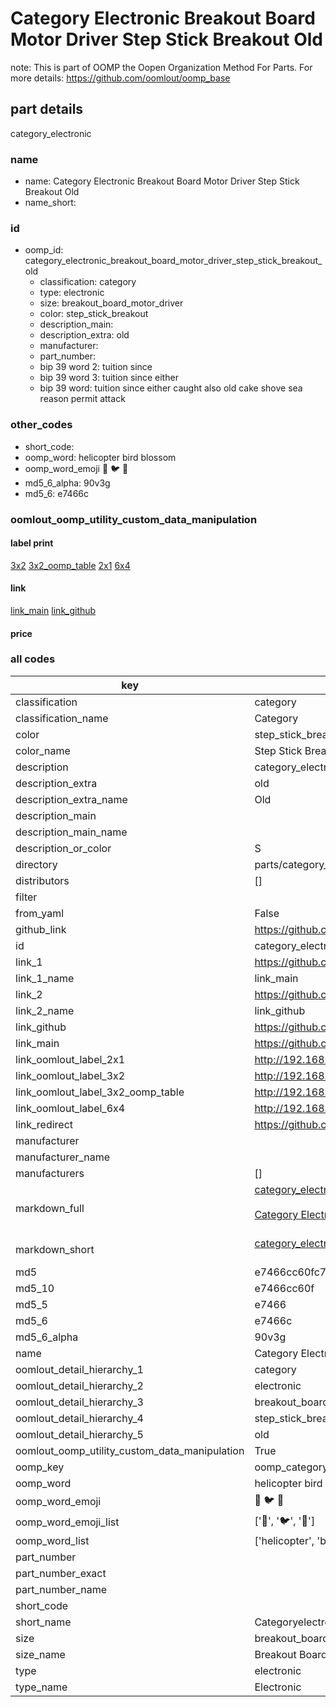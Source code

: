 # Category Electronic Breakout Board Motor Driver Step Stick Breakout Old  

note: This is part of OOMP the Oopen Organization Method For Parts. For more details: https://github.com/oomlout/oomp_base

##  part details
  



category_electronic



### name
* name: Category Electronic Breakout Board Motor Driver Step Stick Breakout Old
* name_short: 
### id
* oomp_id: category_electronic_breakout_board_motor_driver_step_stick_breakout_old
  * classification: category
  * type: electronic
  * size: breakout_board_motor_driver
  * color: step_stick_breakout
  * description_main: 
  * description_extra: old
  * manufacturer: 
  * part_number: 
  * bip 39 word 2: tuition since
  * bip 39 word 3: tuition since either
  * bip 39 word: tuition since either caught also old cake shove sea reason permit attack

### other_codes
* short_code: 
* oomp_word: helicopter bird blossom
* oomp_word_emoji :helicopter: :bird: :blossom:
* md5_6_alpha: 90v3g
* md5_6: e7466c






### oomlout_oomp_utility_custom_data_manipulation
#### label print
[3x2](http://192.168.1.245:1112/?label=oomp%2090v3g)
[3x2_oomp_table](http://192.168.1.108:1112/?label=oomp%2090v3g)
[2x1](http://192.168.1.242:1112/?label=oomp%2090v3g)
[6x4](http://192.168.1.55:1112/?label=oomp%2090v3g)    

#### link

[link_main](https://github.com/oomlout/oomlout_oomp_version_1_messy/tree/main/parts/category_electronic_breakout_board_motor_driver_step_stick_breakout_old) [link_github](https://github.com/oomlout/oomlout_oomp_version_1_messy/tree/main/parts/category_electronic_breakout_board_motor_driver_step_stick_breakout_old)                             

#### price







### all codes 
| key | value |  
| --- | --- |  
| classification | category |  
| classification_name | Category |  
| color | step_stick_breakout |  
| color_name | Step Stick Breakout |  
| description | category_electronic |  
| description_extra | old |  
| description_extra_name | Old |  
| description_main |  |  
| description_main_name |  |  
| description_or_color | S  |  
| directory | parts/category_electronic_breakout_board_motor_driver_step_stick_breakout_old |  
| distributors | [] |  
| filter |  |  
| from_yaml | False |  
| github_link | https://github.com/oomlout/oomlout_oomp_part_src/tree/main/parts/category_electronic_breakout_board_motor_driver_step_stick_breakout_old |  
| id | category_electronic_breakout_board_motor_driver_step_stick_breakout_old |  
| link_1 | https://github.com/oomlout/oomlout_oomp_version_1_messy/tree/main/parts/category_electronic_breakout_board_motor_driver_step_stick_breakout_old |  
| link_1_name | link_main |  
| link_2 | https://github.com/oomlout/oomlout_oomp_version_1_messy/tree/main/parts/category_electronic_breakout_board_motor_driver_step_stick_breakout_old |  
| link_2_name | link_github |  
| link_github | https://github.com/oomlout/oomlout_oomp_version_1_messy/tree/main/parts/category_electronic_breakout_board_motor_driver_step_stick_breakout_old |  
| link_main | https://github.com/oomlout/oomlout_oomp_version_1_messy/tree/main/parts/category_electronic_breakout_board_motor_driver_step_stick_breakout_old |  
| link_oomlout_label_2x1 | http://192.168.1.242:1112/?label=oomp%2090v3g |  
| link_oomlout_label_3x2 | http://192.168.1.245:1112/?label=oomp%2090v3g |  
| link_oomlout_label_3x2_oomp_table | http://192.168.1.108:1112/?label=oomp%2090v3g |  
| link_oomlout_label_6x4 | http://192.168.1.55:1112/?label=oomp%2090v3g |  
| link_redirect | https://github.com/oomlout/oomlout_oomp_version_1_messy/tree/main/parts/category_electronic_breakout_board_motor_driver_step_stick_breakout_old |  
| manufacturer |  |  
| manufacturer_name |  |  
| manufacturers | [] |  
| markdown_full | [category_electronic_breakout_board_motor_driver_step_stick_breakout_old](none)<br>[](none)<br>[Category Electronic Breakout Board Motor Driver Step Stick Breakout Old](none)<br><br> |  
| markdown_short | [category_electronic_breakout_board_motor_driver_step_stick_breakout_old](none)<br><br> |  
| md5 | e7466cc60fc7040a6803a2468e324f51 |  
| md5_10 | e7466cc60f |  
| md5_5 | e7466 |  
| md5_6 | e7466c |  
| md5_6_alpha | 90v3g |  
| name | Category Electronic Breakout Board Motor Driver Step Stick Breakout Old |  
| oomlout_detail_hierarchy_1 | category |  
| oomlout_detail_hierarchy_2 | electronic |  
| oomlout_detail_hierarchy_3 | breakout_board_motor_driver |  
| oomlout_detail_hierarchy_4 | step_stick_breakout |  
| oomlout_detail_hierarchy_5 | old |  
| oomlout_oomp_utility_custom_data_manipulation | True |  
| oomp_key | oomp_category_electronic_breakout_board_motor_driver_step_stick_breakout_old |  
| oomp_word | helicopter bird blossom |  
| oomp_word_emoji | :helicopter: :bird: :blossom: |  
| oomp_word_emoji_list | [':helicopter:', ':bird:', ':blossom:'] |  
| oomp_word_list | ['helicopter', 'bird', 'blossom'] |  
| part_number |  |  
| part_number_exact |  |  
| part_number_name |  |  
| short_code |  |  
| short_name | Categoryelectronic |  
| size | breakout_board_motor_driver |  
| size_name | Breakout Board Motor Driver |  
| type | electronic |  
| type_name | Electronic |  
